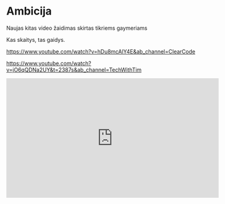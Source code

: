 # Ambicija

Naujas kitas video žaidimas skirtas tikriems gaymeriams

Kas skaitys, tas gaidys.

https://www.youtube.com/watch?v=hDu8mcAlY4E&ab_channel=ClearCode

https://www.youtube.com/watch?v=jO6qQDNa2UY&t=2387s&ab_channel=TechWithTim

<iframe width="560" height="315" src="https://www.youtube.com/embed/RIy_-rI5Zpk" title="YouTube video player" frameborder="0" allow="accelerometer; autoplay; clipboard-write; encrypted-media; gyroscope; picture-in-picture" allowfullscreen></iframe>
